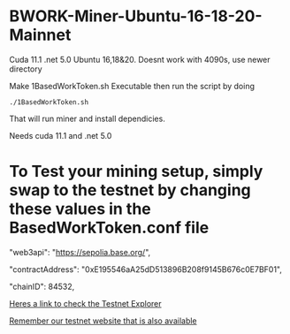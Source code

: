 # BWORK-Miner-Ubuntu-16-18-20-Mainnet
Cuda 11.1 .net 5.0 Ubuntu 16,18&amp;20.  Doesnt work with 4090s, use newer directory 

Make 1BasedWorkToken.sh Executable then run the script by doing

``./1BasedWorkToken.sh``

That will run miner and install dependicies.

Needs cuda 11.1 and .net 5.0


# To Test your mining setup, simply swap to the testnet by changing these values in the BasedWorkToken.conf file

  "web3api": "https://sepolia.base.org/",

  "contractAddress": "0xE195546aA25dD513896B208f9145B676c0E7BF01",

  "chainID": 84532,


  [Heres a link to check the Testnet Explorer](https://sepolia.basescan.org/address/0xe195546aa25dd513896b208f9145b676c0e7bf01#tokentxns)

[Remember our testnet website that is also available](https://testnet.basedworktoken.org)

